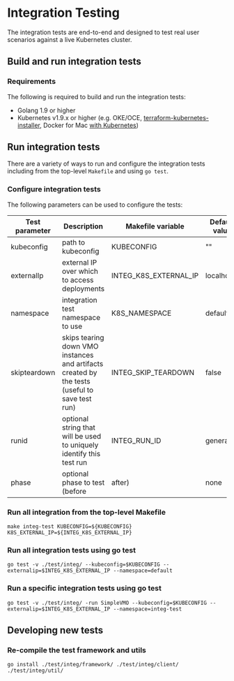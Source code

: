 # Integration Testing

The integration tests are end-to-end and designed to test real user scenarios against a live Kubernetes cluster.

## Build and run integration tests

### Requirements

The following is required to build and run the integration tests:

*	Golang 1.9 or higher
*	Kubernetes v1.9.x or higher (e.g. OKE/OCE, [terraform-kubernetes-installer](https://github.com/oracle/terraform-kubernetes-installer), Docker for Mac [with Kubernetes](https://docs.docker.com/docker-for-mac/#kubernetes))


## Run integration tests

There are a variety of ways to run and configure the integration tests including from the top-level `Makefile` and using `go test`.

### Configure integration tests

The following parameters can be used to configure the tests:

| Test parameter | Description | Makefile variable | Default value |
| -------- | -------- | -------- | -------- |
| kubeconfig   | path to kubeconfig   | KUBECONFIG   | ""   |
| externalIp   | external IP over which to access deployments   | INTEG_K8S_EXTERNAL_IP   | localhost   |
| namespace   | integration test namespace to use   | K8S_NAMESPACE   | default   |
| skipteardown   | skips tearing down VMO instances and artifacts created by the tests (useful to save test run)   | INTEG_SKIP_TEARDOWN   | false  |
| runid   | optional string that will be used to uniquely identify this test run   | INTEG_RUN_ID  | generated  |
| phase   | optional phase to test (before|after) | none   | ""  |

### Run all integration from the top-level Makefile
```
make integ-test KUBECONFIG=${KUBECONFIG} K8S_EXTERNAL_IP=${INTEG_K8S_EXTERNAL_IP}
```

### Run all integration tests using go test
```
go test -v ./test/integ/ --kubeconfig=$KUBECONFIG --externalip=$INTEG_K8S_EXTERNAL_IP --namespace=default
```

### Run a specific integration tests using go test
```
go test -v ./test/integ/ -run SimpleVMO --kubeconfig=$KUBECONFIG --externalip=$INTEG_K8S_EXTERNAL_IP --namespace=integ-test
```

## Developing new tests

### Re-compile the test framework and utils

```
go install ./test/integ/framework/ ./test/integ/client/ ./test/integ/util/
```
